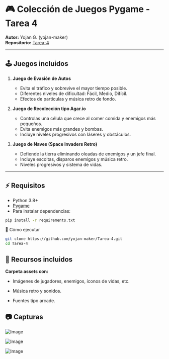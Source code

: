 # 🎮 Colección de Juegos Pygame - Tarea 4

**Autor:** Yojan G. (yojan-maker)  
**Repositorio:** [Tarea-4](https://github.com/yojan-maker/Tarea-4)

---

## 🕹 Juegos incluidos

1. **Juego de Evasión de Autos**  
   - Evita el tráfico y sobrevive el mayor tiempo posible.
   - Diferentes niveles de dificultad: Fácil, Medio, Difícil.
   - Efectos de partículas y música retro de fondo.

2. **Juego de Recolección tipo Agar.io**  
   - Controlas una célula que crece al comer comida y enemigos más pequeños.
   - Evita enemigos más grandes y bombas.
   - Incluye niveles progresivos con láseres y obstáculos.

3. **Juego de Naves (Space Invaders Retro)**  
   - Defiende la tierra eliminando oleadas de enemigos y un jefe final.
   - Incluye escoltas, disparos enemigos y música retro.
   - Niveles progresivos y sistema de vidas.

---

## ⚡ Requisitos

- Python 3.8+  
- [Pygame](https://www.pygame.org/)  
- Para instalar dependencias:

```bash
pip install -r requirements.txt
```

🚀 Cómo ejecutar

```bash
git clone https://github.com/yojan-maker/Tarea-4.git
cd Tarea-4
```

## 🎨 Recursos incluidos

 **Carpeta assets con:**

- Imágenes de jugadores, enemigos, íconos de vidas, etc.

- Música retro y sonidos.

- Fuentes tipo arcade.

## 📷 Capturas

![Image](https://github.com/user-attachments/assets/71f13813-0ac1-4980-bbcf-940830898e1c)

![Image](https://github.com/user-attachments/assets/0f2fb270-b140-47d5-b5b1-35dd39f534be)

![Image](https://github.com/user-attachments/assets/abe2a919-6e53-43ac-982e-80bd5d109adf)

